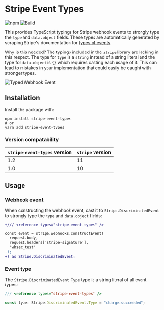 # Stripe Event Types

[![npm](https://img.shields.io/npm/v/stripe-event-types)](https://www.npmjs.com/package/stripe-event-types)
[![Build](https://github.com/kgajera/stripe-event-types/actions/workflows/build.yml/badge.svg)](https://github.com/kgajera/stripe-event-types/actions/workflows/build.yml)

This provides TypeScript typings for Stripe webhook events to strongly type the `type` and `data.object` fields. These types are automatically generated by scraping Stripe's documentation for [types of events](https://stripe.com/docs/api/events/types).

Why is this needed? The typings included in the [`stripe`](https://github.com/stripe/stripe-node) library are lacking in this respect. The type for `type` is a `string` instead of a string literal and the type for `data.object` is `{}` which requires casting each usage of it. This can lead to mistakes in your implementation that could easily be caught with stronger types.

![Typed Webhook Event](https://user-images.githubusercontent.com/1087679/187047509-d8cfe324-0e19-468e-8cdf-7fd3f503ad1f.gif)

## Installation

Install the package with:

```shell
npm install stripe-event-types
# or
yarn add stripe-event-types
```

### Version compatability

| `stripe-event-types` version | `stripe` version |
| ---------------------------- | ---------------- |
| 1.2                          | 11               |
| 1.0                          | 10               |

## Usage

### Webhook event

When constructing the webhook event, cast it to `Stripe.DiscriminatedEvent` to strongly type the `type` and `data.object` fields:

```diff
+/// <reference types="stripe-event-types" />

const event = stripe.webhooks.constructEvent(
  request.body,
  request.headers['stripe-signature'],
  'whsec_test'
-);
+) as Stripe.DiscriminatedEvent;
```

### Event type

The `Stripe.DiscriminatedEvent.Type` type is a string literal of all event types:

```ts
/// <reference types="stripe-event-types" />

const type: Stripe.DiscriminatedEvent.Type = "charge.succeeded";
```

